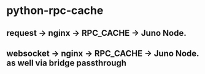 # python-rpc-cache

## request -> nginx -> RPC_CACHE -> Juno Node.

## websocket -> nginx -> RPC_CACHE -> Juno Node. as well via bridge passthrough